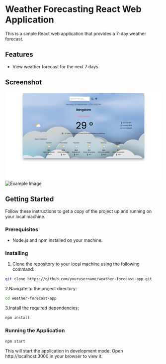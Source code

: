 # Weather Forecasting React Web Application

This is a simple React web application that provides a 7-day weather forecast.

## Features

- View weather forecast for the next 7 days.

## Screenshot

![Example Image](public/demo.png)
![Example Image](public/demo2.png)

## Getting Started

Follow these instructions to get a copy of the project up and running on your local machine.

### Prerequisites

- Node.js and npm installed on your machine.

### Installing

1. Clone the repository to your local machine using the following command:

```bash
git clone https://github.com/yourusername/weather-forecast-app.git
```

2.Navigate to the project directory:

```bash
cd weather-forecast-app
```

3.Install the required dependencies:

```bash
npm install
```

### Running the Application

```bash
npm start
```

This will start the application in development mode. Open http://localhost:3000 in your browser to view it.
